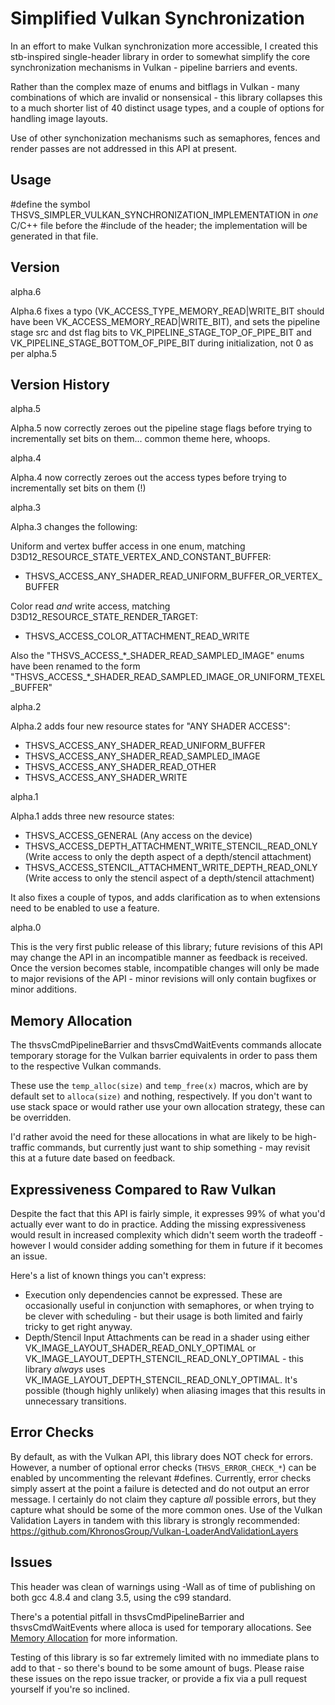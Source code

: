 # Simplified Vulkan Synchronization

In an effort to make Vulkan synchronization more accessible, I created this
stb-inspired single-header library in order to somewhat simplify the core
synchronization mechanisms in Vulkan - pipeline barriers and events.

Rather than the complex maze of enums and bitflags in Vulkan - many
combinations of which are invalid or nonsensical - this library collapses
this to a much shorter list of 40 distinct usage types, and a couple of
options for handling image layouts.

Use of other synchonization mechanisms such as semaphores, fences and render
passes are not addressed in this API at present.

## Usage

#define the symbol THSVS_SIMPLER_VULKAN_SYNCHRONIZATION_IMPLEMENTATION in
*one* C/C++ file before the #include of the header; the implementation
will be generated in that file.

## Version

alpha.6

Alpha.6 fixes a typo (VK_ACCESS_TYPE_MEMORY_READ|WRITE_BIT should have been VK_ACCESS_MEMORY_READ|WRITE_BIT), and sets the pipeline stage src and dst flag bits to VK_PIPELINE_STAGE_TOP_OF_PIPE_BIT and VK_PIPELINE_STAGE_BOTTOM_OF_PIPE_BIT during initialization, not 0 as per alpha.5

## Version History

alpha.5

Alpha.5 now correctly zeroes out the pipeline stage flags before trying to incrementally set bits on them... common theme here, whoops.

alpha.4

Alpha.4 now correctly zeroes out the access types before trying to incrementally set bits on them (!)

alpha.3
    
Alpha.3 changes the following:
	
Uniform and vertex buffer access in one enum, matching D3D12_RESOURCE_STATE_VERTEX_AND_CONSTANT_BUFFER:
 - THSVS_ACCESS_ANY_SHADER_READ_UNIFORM_BUFFER_OR_VERTEX_BUFFER
	 
Color read *and* write access, matching D3D12_RESOURCE_STATE_RENDER_TARGET:
 - THSVS_ACCESS_COLOR_ATTACHMENT_READ_WRITE
	 
Also the "THSVS_ACCESS_\*\_SHADER_READ_SAMPLED_IMAGE" enums have been renamed to the form "THSVS_ACCESS_\*\_SHADER_READ_SAMPLED_IMAGE_OR_UNIFORM_TEXEL_BUFFER"

alpha.2

Alpha.2 adds four new resource states for "ANY SHADER ACCESS":
 - THSVS_ACCESS_ANY_SHADER_READ_UNIFORM_BUFFER
 - THSVS_ACCESS_ANY_SHADER_READ_SAMPLED_IMAGE
 - THSVS_ACCESS_ANY_SHADER_READ_OTHER
 - THSVS_ACCESS_ANY_SHADER_WRITE
 
alpha.1

Alpha.1 adds three new resource states:
 - THSVS_ACCESS_GENERAL (Any access on the device)
 - THSVS_ACCESS_DEPTH_ATTACHMENT_WRITE_STENCIL_READ_ONLY (Write access to only the depth aspect of a depth/stencil attachment)
 - THSVS_ACCESS_STENCIL_ATTACHMENT_WRITE_DEPTH_READ_ONLY (Write access to only the stencil aspect of a depth/stencil attachment)

It also fixes a couple of typos, and adds clarification as to when extensions need to be enabled to use a feature.

alpha.0

This is the very first public release of this library; future revisions
of this API may change the API in an incompatible manner as feedback is
received.
Once the version becomes stable, incompatible changes will only be made
to major revisions of the API - minor revisions will only contain
bugfixes or minor additions.

## Memory Allocation

The thsvsCmdPipelineBarrier and thsvsCmdWaitEvents commands allocate
temporary storage for the Vulkan barrier equivalents in order to pass them
to the respective Vulkan commands.

These use the `temp_alloc(size)` and `temp_free(x)` macros, which are by
default set to `alloca(size)` and nothing, respectively.
If you don't want to use stack space or would rather use your own
allocation strategy, these can be overridden.

I'd rather avoid the need for these allocations in what are likely to be
high-traffic commands, but currently just want to ship something - may
revisit this at a future date based on feedback.

## Expressiveness Compared to Raw Vulkan

Despite the fact that this API is fairly simple, it expresses 99% of
what you'd actually ever want to do in practice.
Adding the missing expressiveness would result in increased complexity
which didn't seem worth the tradeoff - however I would consider adding
something for them in future if it becomes an issue.

Here's a list of known things you can't express:

* Execution only dependencies cannot be expressed.
  These are occasionally useful in conjunction with semaphores, or when
  trying to be clever with scheduling - but their usage is both limited
  and fairly tricky to get right anyway.
* Depth/Stencil Input Attachments can be read in a shader using either
  VK_IMAGE_LAYOUT_SHADER_READ_ONLY_OPTIMAL or
  VK_IMAGE_LAYOUT_DEPTH_STENCIL_READ_ONLY_OPTIMAL - this library
  *always* uses VK_IMAGE_LAYOUT_DEPTH_STENCIL_READ_ONLY_OPTIMAL.
  It's possible (though highly unlikely) when aliasing images that this
  results in unnecessary transitions.

## Error Checks

By default, as with the Vulkan API, this library does NOT check for
errors.
However, a number of optional error checks (`THSVS_ERROR_CHECK_*`) can be
enabled by uncommenting the relevant #defines.
Currently, error checks simply assert at the point a failure is detected
and do not output an error message.
I certainly do not claim they capture *all* possible errors, but they
capture what should be some of the more common ones.
Use of the Vulkan Validation Layers in tandem with this library is
strongly recommended:
    https://github.com/KhronosGroup/Vulkan-LoaderAndValidationLayers

## Issues

This header was clean of warnings using -Wall as of time of publishing
on both gcc 4.8.4 and clang 3.5, using the c99 standard.

There's a potential pitfall in thsvsCmdPipelineBarrier and thsvsCmdWaitEvents
where alloca is used for temporary allocations. See
[Memory Allocation](#memory-allocation) for more information.

Testing of this library is so far extremely limited with no immediate
plans to add to that - so there's bound to be some amount of bugs.
Please raise these issues on the repo issue tracker, or provide a fix
via a pull request yourself if you're so inclined.
